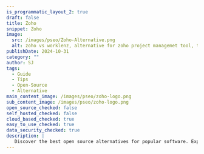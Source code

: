 ```yaml
---
is_programmatic_layout_2: true
draft: false
title: Zoho
snippet: Zoho
image:
  src: /images/pseo/Zoho-Alternative.png
  alt: zoho vs worklenz, alternative for zoho project managemet tool, task management, resource management, productivity
publishDate: 2024-10-31
category: ""
author: SJ
tags:
  - Guide
  - Tips
  - Open-Source
  - Alternative
main_content_image: /images/pseo/zoho-logo.png
sub_content_image: /images/pseo/zoho-logo.png
open_source_checked: false
self_hosted_checked: false
cloud_based_checked: true
easy_to_use_checked: true
data_security_checked: true
description: |
   Discover the best open source alternatives for popular software. Explore our comprehensive guides and find the perfect solution for your needs today.
---
```

